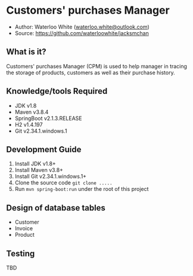 # Customers' purchases Manager
- Author: Waterloo White (waterloo.white@outlook.com)
- Source: <https://github.com/waterloowhite/jacksmchan>

## What is it?
Customers' purchases Manager (CPM) is used to help manager in tracing the storage of products, customers as well as their purchase history.

## Knowledge/tools Required
- JDK v1.8
- Maven v3.8.4
- SpringBoot v2.1.3.RELEASE
- H2 v1.4.197
- Git v2.34.1.windows.1

## Development Guide
1. Install JDK v1.8+
1. Install Maven v3.8+
1. Install Git v2.34.1.windows.1+
1. Clone the source code ```git clone .....```
1. Run ```mvn spring-boot:run``` under the root of this project

## Design of database tables
- Customer
- Invoice
- Product

## Testing
TBD
